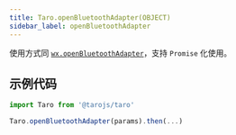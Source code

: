 ```yaml
---
title: Taro.openBluetoothAdapter(OBJECT)
sidebar_label: openBluetoothAdapter
---
```


使用方式同 [`wx.openBluetoothAdapter`](https://developers.weixin.qq.com/miniprogram/dev/api/wx.openBluetoothAdapter.html)，支持 `Promise` 化使用。

## 示例代码

```jsx
import Taro from '@tarojs/taro'

Taro.openBluetoothAdapter(params).then(...)
```
  